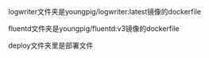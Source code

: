 logwriter文件夹是youngpig/logwriter:latest镜像的dockerfile

fluentd文件夹是youngpig/fluentd:v3镜像的dockerfile

deploy文件夹里是部署文件

